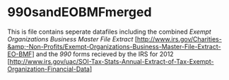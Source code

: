 # 990sandEOBMFmerged
This is file contains seperate datafiles including the combined *Exempt Organizations Business Master File Extract* [http://www.irs.gov/Charities-&amp;-Non-Profits/Exempt-Organizations-Business-Master-File-Extract-EO-BMF] and the *990* forms recieved by the IRS for 2012 [http://www.irs.gov/uac/SOI-Tax-Stats-Annual-Extract-of-Tax-Exempt-Organization-Financial-Data]
